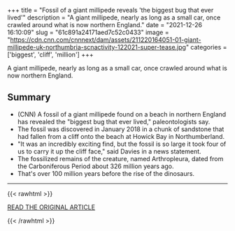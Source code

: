 +++
title = "Fossil of a giant millipede reveals 'the biggest bug that ever lived'"
description = "A giant millipede, nearly as long as a small car, once crawled around what is now northern England."
date = "2021-12-26 16:10:09"
slug = "61c891a24171aed7c52c0433"
image = "https://cdn.cnn.com/cnnnext/dam/assets/211220164051-01-giant-millipede-uk-northumbria-scnactivity-122021-super-tease.jpg"
categories = ['biggest', 'cliff', 'million']
+++

A giant millipede, nearly as long as a small car, once crawled around what is now northern England.

## Summary

- (CNN) A fossil of a giant millipede found on a beach in northern England has revealed the "biggest bug that ever lived," paleontologists say.
- The fossil was discovered in January 2018 in a chunk of sandstone that had fallen from a cliff onto the beach at Howick Bay in Northumberland.
- "It was an incredibly exciting find, but the fossil is so large it took four of us to carry it up the cliff face," said Davies in a news statement.
- The fossilized remains of the creature, named Arthropleura, dated from the Carboniferous Period about 326 million years ago.
- That's over 100 million years before the rise of the dinosaurs.

---

{{< rawhtml >}}
  <p class="article-category">
    <a target="_blank" href="https://www.cnn.com/2021/12/20/europe/giant-millipede-biggest-bug-uk-northumbria-scn/index.html">READ THE ORIGINAL ARTICLE</a>
  </p>
{{< /rawhtml >}}
